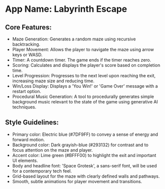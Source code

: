 # **App Name**: Labyrinth Escape

## Core Features:

- Maze Generation: Generates a random maze using recursive backtracking.
- Player Movement: Allows the player to navigate the maze using arrow keys or WASD.
- Timer: A countdown timer. The game ends if the timer reaches zero.
- Scoring: Calculates and displays the player's score based on completion time.
- Level Progression: Progresses to the next level upon reaching the exit, increasing maze size and reducing time.
- Win/Loss Display: Displays a 'You Win!' or 'Game Over' message with a restart option.
- Procedural Music Generation: A tool to procedurally generates simple background music relevant to the state of the game using generative AI techniques.

## Style Guidelines:

- Primary color: Electric blue (#7DF9FF) to convey a sense of energy and forward motion.
- Background color: Dark grayish-blue (#293132) for contrast and to focus attention on the maze and player.
- Accent color: Lime green (#BFFF00) to highlight the exit and important UI elements.
- Body and headline font: 'Space Grotesk', a sans-serif font, will be used for a contemporary tech feel.
- Grid-based layout for the maze with clearly defined walls and pathways.
- Smooth, subtle animations for player movement and transitions.